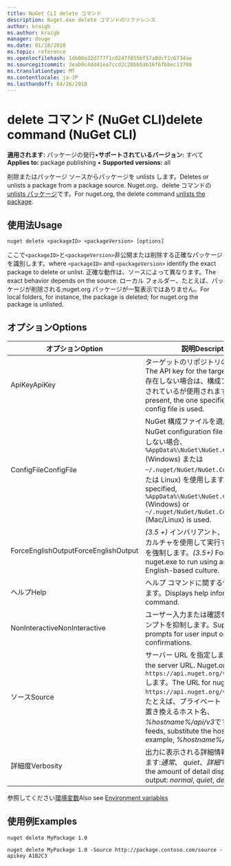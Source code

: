 ```yaml
---
title: NuGet CLI delete コマンド
description: Nuget.exe delete コマンドのリファレンス
author: kraigb
ms.author: kraigb
manager: douge
ms.date: 01/18/2018
ms.topic: reference
ms.openlocfilehash: 1db00a32d777f1c0247f855bf57a0dcf1c6734ae
ms.sourcegitcommit: 3eab9c4dd41ea7ccd2c28bb5ab16f6fbbec13708
ms.translationtype: MT
ms.contentlocale: ja-JP
ms.lasthandoff: 04/26/2018
---
```

# <a name="delete-command-nuget-cli"></a><span data-ttu-id="9dddb-103">delete コマンド (NuGet CLI)</span><span class="sxs-lookup"><span data-stu-id="9dddb-103">delete command (NuGet CLI)</span></span>

<span data-ttu-id="9dddb-104">**適用されます:** パッケージの発行&bullet;**サポートされているバージョン:** すべて</span><span class="sxs-lookup"><span data-stu-id="9dddb-104">**Applies to:** package publishing &bullet; **Supported versions:** all</span></span>

<span data-ttu-id="9dddb-105">削除またはパッケージ ソースからパッケージを unlists します。</span><span class="sxs-lookup"><span data-stu-id="9dddb-105">Deletes or unlists a package from a package source.</span></span> <span data-ttu-id="9dddb-106">Nuget.org、delete コマンドの[unlists パッケージ](../policies/deleting-packages.md)です。</span><span class="sxs-lookup"><span data-stu-id="9dddb-106">For nuget.org, the delete command [unlists the package](../policies/deleting-packages.md).</span></span>

## <a name="usage"></a><span data-ttu-id="9dddb-107">使用法</span><span class="sxs-lookup"><span data-stu-id="9dddb-107">Usage</span></span>

```cli
nuget delete <packageID> <packageVersion> [options]
```

<span data-ttu-id="9dddb-108">ここで`<packageID>`と`<packageVersion>`非公開または削除する正確なパッケージを識別します。</span><span class="sxs-lookup"><span data-stu-id="9dddb-108">where `<packageID>` and `<packageVersion>` identify the exact package to delete or unlist.</span></span> <span data-ttu-id="9dddb-109">正確な動作は、ソースによって異なります。</span><span class="sxs-lookup"><span data-stu-id="9dddb-109">The exact behavior depends on the source.</span></span> <span data-ttu-id="9dddb-110">ローカル フォルダー、たとえば、パッケージが削除される;nuget.org パッケージが一覧表示ではありません。</span><span class="sxs-lookup"><span data-stu-id="9dddb-110">For local folders, for instance, the package is deleted; for nuget.org the package is unlisted.</span></span>

## <a name="options"></a><span data-ttu-id="9dddb-111">オプション</span><span class="sxs-lookup"><span data-stu-id="9dddb-111">Options</span></span>

| <span data-ttu-id="9dddb-112">オプション</span><span class="sxs-lookup"><span data-stu-id="9dddb-112">Option</span></span> | <span data-ttu-id="9dddb-113">説明</span><span class="sxs-lookup"><span data-stu-id="9dddb-113">Description</span></span> |
| --- | --- |
| <span data-ttu-id="9dddb-114">ApiKey</span><span class="sxs-lookup"><span data-stu-id="9dddb-114">ApiKey</span></span> | <span data-ttu-id="9dddb-115">ターゲットのリポジトリの API キー。</span><span class="sxs-lookup"><span data-stu-id="9dddb-115">The API key for the target repository.</span></span> <span data-ttu-id="9dddb-116">存在しない場合は、構成ファイルで指定されているが使用されます。</span><span class="sxs-lookup"><span data-stu-id="9dddb-116">If not present, the one specified in the config file is used.</span></span> |
| <span data-ttu-id="9dddb-117">ConfigFile</span><span class="sxs-lookup"><span data-stu-id="9dddb-117">ConfigFile</span></span> | <span data-ttu-id="9dddb-118">NuGet 構成ファイルを適用します。</span><span class="sxs-lookup"><span data-stu-id="9dddb-118">The NuGet configuration file to apply.</span></span> <span data-ttu-id="9dddb-119">指定しない場合、 `%AppData%\NuGet\NuGet.Config` (Windows) または`~/.nuget/NuGet/NuGet.Config`(Mac または Linux) を使用します。</span><span class="sxs-lookup"><span data-stu-id="9dddb-119">If not specified, `%AppData%\NuGet\NuGet.Config` (Windows) or `~/.nuget/NuGet/NuGet.Config` (Mac/Linux) is used.</span></span>|
| <span data-ttu-id="9dddb-120">ForceEnglishOutput</span><span class="sxs-lookup"><span data-stu-id="9dddb-120">ForceEnglishOutput</span></span> | <span data-ttu-id="9dddb-121">*(3.5 +)* インバリアント、英語ベースのカルチャを使用して実行する nuget.exe を強制します。</span><span class="sxs-lookup"><span data-stu-id="9dddb-121">*(3.5+)* Forces nuget.exe to run using an invariant, English-based culture.</span></span> |
| <span data-ttu-id="9dddb-122">ヘルプ</span><span class="sxs-lookup"><span data-stu-id="9dddb-122">Help</span></span> | <span data-ttu-id="9dddb-123">ヘルプ コマンドに関する情報を表示します。</span><span class="sxs-lookup"><span data-stu-id="9dddb-123">Displays help information for the command.</span></span> |
| <span data-ttu-id="9dddb-124">NonInteractive</span><span class="sxs-lookup"><span data-stu-id="9dddb-124">NonInteractive</span></span> | <span data-ttu-id="9dddb-125">ユーザー入力または確認を要求するプロンプトを抑制します。</span><span class="sxs-lookup"><span data-stu-id="9dddb-125">Suppresses prompts for user input or confirmations.</span></span> |
| <span data-ttu-id="9dddb-126">ソース</span><span class="sxs-lookup"><span data-stu-id="9dddb-126">Source</span></span> | <span data-ttu-id="9dddb-127">サーバー URL を指定します。</span><span class="sxs-lookup"><span data-stu-id="9dddb-127">Specifies the server URL.</span></span> <span data-ttu-id="9dddb-128">Nuget.org の URL は`https://api.nuget.org/v3/index.json`します。</span><span class="sxs-lookup"><span data-stu-id="9dddb-128">The URL for nuget.org is `https://api.nuget.org/v3/index.json`.</span></span> <span data-ttu-id="9dddb-129">たとえば、プライベート フィードは、置き換えるホスト名、 *%hostname%/api/v3*です。</span><span class="sxs-lookup"><span data-stu-id="9dddb-129">For private feeds, substitute the host name, for example, *%hostname%/api/v3*.</span></span> |
| <span data-ttu-id="9dddb-130">詳細度</span><span class="sxs-lookup"><span data-stu-id="9dddb-130">Verbosity</span></span> | <span data-ttu-id="9dddb-131">出力に表示される詳細情報の量を指定します:*通常*、 *quiet*、*詳細*です。</span><span class="sxs-lookup"><span data-stu-id="9dddb-131">Specifies the amount of detail displayed in the output: *normal*, *quiet*, *detailed*.</span></span> |

<span data-ttu-id="9dddb-132">参照してください[環境変数](cli-ref-environment-variables.md)</span><span class="sxs-lookup"><span data-stu-id="9dddb-132">Also see [Environment variables](cli-ref-environment-variables.md)</span></span>

## <a name="examples"></a><span data-ttu-id="9dddb-133">使用例</span><span class="sxs-lookup"><span data-stu-id="9dddb-133">Examples</span></span>

```cli
nuget delete MyPackage 1.0

nuget delete MyPackage 1.0 -Source http://package.contoso.com/source -apikey A1B2C3
```

